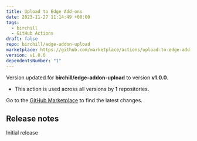 ```yaml
---
title: Upload to Edge Add-ons
date: 2023-11-27 11:14:49 +00:00
tags:
  - birchill
  - GitHub Actions
draft: false
repo: birchill/edge-addon-upload
marketplace: https://github.com/marketplace/actions/upload-to-edge-add-ons
version: v1.0.0
dependentsNumber: "1"
---
```



Version updated for **birchill/edge-addon-upload** to version **v1.0.0**.
- This action is used across all versions by **1** repositories.

Go to the [GitHub Marketplace](https://github.com/marketplace/actions/upload-to-edge-add-ons) to find the latest changes.

## Release notes

Initial release
